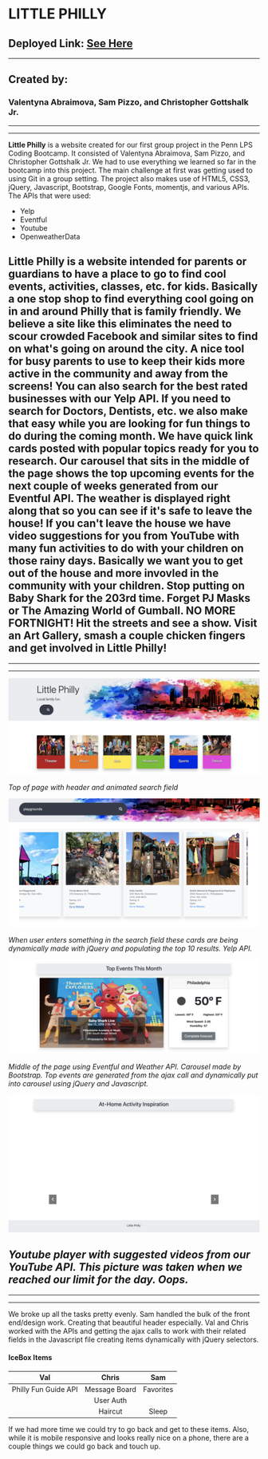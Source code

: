 # LITTLE PHILLY
Deployed Link: [See Here](https://abraval.github.io/LittlePhilly/)
---
---

## Created by:
### Valentyna Abraimova, Sam Pizzo, and Christopher Gottshalk Jr.
---
---
**Little Philly** is a website created for our first group project in the Penn LPS Coding Bootcamp. It consisted of Valentyna Abraimova, Sam Pizzo, and Christopher Gottshalk Jr. 
We had to use everything we learned so far in the bootcamp into this project. The main challenge at first was getting used to using Git in a group setting. The project also makes use of HTML5, CSS3, jQuery, Javascript, Bootstrap, Google Fonts, momentjs, and various APIs.
The APIs that were used: 
- Yelp
- Eventful
- Youtube
- OpenweatherData

**Little Philly** is a website intended for parents or guardians to have a place to go to find cool events, activities, classes, etc. for kids. Basically a one stop shop to find everything cool going on in and around Philly that is family friendly. We believe a site like this eliminates the need to scour crowded Facebook and similar sites to find on what's going on around the city. A nice tool for busy parents to use to keep their kids more active in the community and away from the screens! You can also search for the best rated businesses with our Yelp API. If you need to search for Doctors, Dentists, etc. we also make that easy while you are looking for fun things to do during the coming month. We have quick link cards posted with popular topics ready for you to research. Our carousel that sits in the middle of the page shows the top upcoming events for the next couple of weeks generated from our Eventful API. The weather is displayed right along that so you can see if it's safe to leave the house! If you can't leave the house we have video suggestions for you from YouTube with many fun activities to do with your children on those rainy days.
Basically we want you to get out of the house and more invovled in the community with your children. Stop putting on Baby Shark for the 203rd time. Forget PJ Masks or The Amazing World of Gumball. NO MORE FORTNIGHT! Hit the streets and see a show. Visit an Art Gallery, smash a couple chicken fingers and get involved in Little Philly!
---
---
---
![alt text](assets/images/top.png "Top of Page")

*Top of page with header and animated search field*

![alt text](assets/images/cardresults.png "Result Cards")

*When user enters something in the search field these cards are being dynamically made with jQuery and populating the top 10 results. Yelp API.*

![alt text](assets/images/middle.png "Middle of Page")

*Middle of the page using Eventful and Weather API. Carousel made by Bootstrap. Top events are generated from the ajax call and dynamically put into carousel using jQuery and Javascript.*

![alt text](assets/images/bottom.png "Bottom of Page")

*Youtube player with suggested videos from our YouTube API. This picture was taken when we reached our limit for the day. Oops.*
---
---
---
We broke up all the tasks pretty evenly. Sam handled the bulk of the front end/design work. Creating that beautiful header especially. Val and Chris worked with the APIs and getting the ajax calls to work with their related fields in the Javascript file creating items dynamically with jQuery selectors.

#### IceBox Items

| Val           | Chris           | Sam        |
|:-------------:|:-------------:|:------------:|
|Philly Fun Guide API | Message Board | Favorites    |
|      | User Auth     |          |
| |    Haircut   | Sleep         |

If we had more time we could try to go back and get to these items. Also, while it is mobile responsive and looks really nice on a phone, there are a couple things we could go back and touch up.



